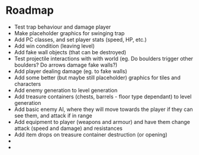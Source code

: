 # Roadmap

  * Test trap behaviour and damage player
  * Make placeholder graphics for swinging trap
  * Add PC classes, and set player stats (speed, HP, etc.)
  * Add win condition (leaving level)
  * Add fake wall objects (that can be destroyed)
  * Test projectile interactions with with world (eg. Do boulders trigger other boulders? Do arrows damage fake walls?)
  * Add player dealing damage (eg. to fake walls)
  * Add some better (but maybe still placeholder) graphics for tiles and characters
  * Add enemy generation to level generation
  * Add treasure containers (chests, barrels - floor type dependant) to level generation
  * Add basic enemy AI, where they will move towards the player if they can see them, and attack if in range
  * Add equipment to player (weapons and armour) and have them change attack (speed and damage) and resistances
  * Add item drops on treasure container destruction (or opening)
  * 
  * 
